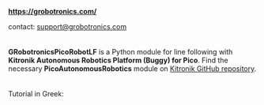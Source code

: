 **https://grobotronics.com/**

contact: support@grobotronics.com
<br> <br> <br>
**GRobotronicsPicoRobotLF** is a Python module for line following with **Kitronik Autonomous Robotics Platform (Buggy) for Pico**.
Find the necessary **PicoAutonomousRobotics** module on [Kitronik GitHub repository](https://github.com/KitronikLtd/Kitronik-Pico-Autonomous-Robotics-Platform-MicroPython/blob/main/PicoAutonomousRobotics.py).
<br> <br> <br>
Tutorial in Greek: 
